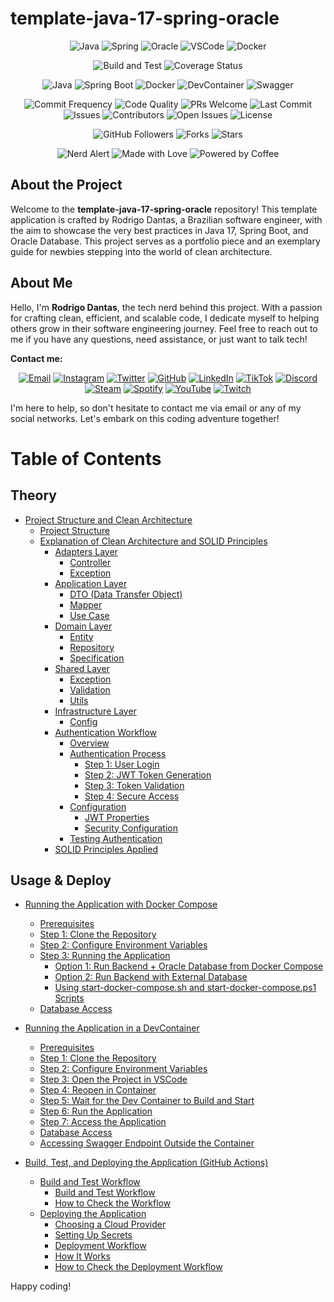 # template-java-17-spring-oracle

<p align="center">

</p>

<p align="center">

</p>

<p align="center">
  <img src="https://img.icons8.com/color/48/000000/java-coffee-cup-logo.png" alt="Java">
  <img src="https://img.icons8.com/color/48/000000/spring-logo.png" alt="Spring">
  <img src="https://img.icons8.com/color/48/000000/oracle-logo.png" alt="Oracle">
  <img src="https://img.icons8.com/color/48/000000/visual-studio-code-2019.png" alt="VSCode">
  <img src="https://img.icons8.com/color/48/000000/docker.png" alt="Docker">
</p>

<p align="center">
  <img src="https://github.com/napalm23zero/template-java-17-spring-oracle/actions/workflows/build-and-test.yml/badge.svg" alt="Build and Test">
  <img src="https://coveralls.io/repos/github/napalm23zero/template-java-17-spring-oracle/badge.svg?branch=main" alt="Coverage Status">
</p>

<p align="center">
  <img src="https://img.shields.io/badge/Java-17-red" alt="Java">
  <img src="https://img.shields.io/badge/Spring%20Boot-2.7.2-brightgreen" alt="Spring Boot">
  <img src="https://img.shields.io/badge/docker-available-blue" alt="Docker">
  <img src="https://img.shields.io/badge/devcontainer-ready-blue" alt="DevContainer">
  <img src="https://img.shields.io/badge/swagger-available-green" alt="Swagger">
</p>

<p align="center">
  <img src="https://img.shields.io/badge/commits-daily-brightgreen.svg" alt="Commit Frequency">
  <img src="https://img.shields.io/badge/code%20quality-A%2B-brightgreen.svg" alt="Code Quality">
  <img src="https://img.shields.io/badge/PRs-welcome-blue.svg" alt="PRs Welcome">
  <img src="https://img.shields.io/github/last-commit/napalm23zero/template-java-17-spring-oracle" alt="Last Commit">
  <img src="https://img.shields.io/github/issues/napalm23zero/template-java-17-spring-oracle" alt="Issues">
  <img src="https://img.shields.io/github/contributors/napalm23zero/template-java-17-spring-oracle" alt="Contributors">
  <img src="https://img.shields.io/github/issues/napalm23zero/template-java-17-spring-oracle" alt="Open Issues">
  <img src="https://img.shields.io/badge/License-MIT-white" alt="License">
</p>

<p align="center">
  <img src="https://img.shields.io/github/followers/napalm23zero?style=social" alt="GitHub Followers">
  <img src="https://img.shields.io/github/forks/napalm23zero/template-java-17-spring-oracle" alt="Forks">
  <img src="https://img.shields.io/github/stars/napalm23zero/template-java-17-spring-oracle" alt="Stars">
</p>

<p align="center">
  <img src="https://img.shields.io/badge/nerd-alert-blue.svg" alt="Nerd Alert">
  <img src="https://img.shields.io/badge/Made%20with-Love-ff69b4" alt="Made with Love">
  <img src="https://img.shields.io/badge/Powered%20by-Coffee-6F4E37" alt="Powered by Coffee">

</p>

## About the Project

Welcome to the **template-java-17-spring-oracle** repository! This template application is crafted by Rodrigo Dantas, a Brazilian software engineer, with the aim to showcase the very best practices in Java 17, Spring Boot, and Oracle Database. This project serves as a portfolio piece and an exemplary guide for newbies stepping into the world of clean architecture.

## About Me

Hello, I'm **Rodrigo Dantas**, the tech nerd behind this project. With a passion for crafting clean, efficient, and scalable code, I dedicate myself to helping others grow in their software engineering journey. Feel free to reach out to me if you have any questions, need assistance, or just want to talk tech!

**Contact me:**

<p align="center">
  <a href="mailto:rodrigo.dantas@hustletech.dev"><img src="https://img.icons8.com/color/48/000000/email.png" alt="Email"></a>
  <a href="https://www.instagram.com/napalm23zero"><img src="https://img.icons8.com/color/48/000000/instagram-new.png" alt="Instagram"></a>
  <a href="https://twitter.com/napalm23zero"><img src="https://img.icons8.com/color/48/000000/twitter.png" alt="Twitter"></a>
  <a href="https://github.com/napalm23zero"><img src="https://img.icons8.com/color/48/000000/github.png" alt="GitHub"></a>
  <a href="https://www.linkedin.com/in/napalm23zero"><img src="https://img.icons8.com/color/48/000000/linkedin.png" alt="LinkedIn"></a>
  <a href="https://www.tiktok.com/@napalm23zero"><img src="https://img.icons8.com/color/48/000000/tiktok.png" alt="TikTok"></a>
  <a href="https://discord.com/users/napalm23zero"><img src="https://img.icons8.com/color/48/000000/discord-logo.png" alt="Discord"></a>
  <a href="https://steamcommunity.com/id/napalm23zero"><img src="https://img.icons8.com/color/48/000000/steam.png" alt="Steam"></a>
  <a href="https://open.spotify.com/user/22shqo6vu5mqvdgwxi66gawta"><img src="https://img.icons8.com/color/48/000000/spotify.png" alt="Spotify"></a>
  <a href="https://www.youtube.com/@napalm23zero"><img src="https://img.icons8.com/color/48/000000/youtube-play.png" alt="YouTube"></a>
  <a href="https://www.twitch.tv/napalm23zero"><img src="https://img.icons8.com/color/48/000000/twitch.png" alt="Twitch"></a>
</p>

I'm here to help, so don't hesitate to contact me via email or any of my social networks. Let's embark on this coding adventure together!


# Table of Contents

## Theory

- [Project Structure and Clean Architecture](docs/THEORY.md#project-structure)
  - [Project Structure](docs/THEORY.md#project-structure-1)
  - [Explanation of Clean Architecture and SOLID Principles](docs/THEORY.md#explanation-of-clean-architecture-and-solid-principles)
    - [Adapters Layer](docs/THEORY.md#adapters-layer)
      - [Controller](docs/THEORY.md#controller)
      - [Exception](docs/THEORY.md#exception)
    - [Application Layer](docs/THEORY.md#application-layer)
      - [DTO (Data Transfer Object)](docs/THEORY.md#dto-data-transfer-object)
      - [Mapper](docs/THEORY.md#mapper)
      - [Use Case](docs/THEORY.md#use-case)
    - [Domain Layer](docs/THEORY.md#domain-layer)
      - [Entity](docs/THEORY.md#entity)
      - [Repository](docs/THEORY.md#repository)
      - [Specification](docs/THEORY.md#specification)
    - [Shared Layer](docs/THEORY.md#shared-layer)
      - [Exception](docs/THEORY.md#exception-1)
      - [Validation](docs/THEORY.md#validation)
      - [Utils](docs/THEORY.md#utils)
    - [Infrastructure Layer](docs/THEORY.md#infrastructure-layer)
      - [Config](docs/THEORY.md#config)
    - [Authentication Workflow](docs/USAGE_AUTH.md)
      - [Overview](docs/USAGE_AUTH.md#overview)
      - [Authentication Process](docs/USAGE_AUTH.md#authentication-process)
        - [Step 1: User Login](docs/USAGE_AUTH.md#step-1-user-login)
        - [Step 2: JWT Token Generation](docs/USAGE_AUTH.md#step-2-jwt-token-generation)
        - [Step 3: Token Validation](docs/USAGE_AUTH.md#step-3-token-validation)
        - [Step 4: Secure Access](docs/USAGE_AUTH.md#step-4-secure-access)
      - [Configuration](docs/USAGE_AUTH.md#configuration)
        - [JWT Properties](docs/USAGE_AUTH.md#jwt-properties)
        - [Security Configuration](docs/USAGE_AUTH.md#security-configuration)
      - [Testing Authentication](docs/USAGE_AUTH.md#testing-authentication)
    - [SOLID Principles Applied](docs/THEORY.md#solid-principles-applied)

## Usage & Deploy

- [Running the Application with Docker Compose](docs/USAGE_DOCKER.md)

  - [Prerequisites](docs/USAGE_DOCKER.md#prerequisites)
  - [Step 1: Clone the Repository](docs/USAGE_DOCKER.md#step-1-clone-the-repository)
  - [Step 2: Configure Environment Variables](docs/USAGE_DOCKER.md#step-2-configure-environment-variables)
  - [Step 3: Running the Application](docs/USAGE_DOCKER.md#step-3-running-the-application)
    - [Option 1: Run Backend + Oracle Database from Docker Compose](docs/USAGE_DOCKER.md#option-1-run-backend--oracle-database-from-docker-compose)
    - [Option 2: Run Backend with External Database](docs/USAGE_DOCKER.md#option-2-run-backend-with-external-database)
    - [Using start-docker-compose.sh and start-docker-compose.ps1 Scripts](docs/USAGE_DOCKER.md#using-start-docker-compose-sh-and-start-docker-compose-ps1-scripts)
  - [Database Access](docs/USAGE_DOCKER.md#database-access)

- [Running the Application in a DevContainer](docs/USAGE_DEVCONTAINER.md)

  - [Prerequisites](docs/USAGE_DEVCONTAINER.md#prerequisites)
  - [Step 1: Clone the Repository](docs/USAGE_DEVCONTAINER.md#step-1-clone-the-repository)
  - [Step 2: Configure Environment Variables](docs/USAGE_DEVCONTAINER.md#step-2-configure-environment-variables)
  - [Step 3: Open the Project in VSCode](docs/USAGE_DEVCONTAINER.md#step-3-open-the-project-in-vscode)
  - [Step 4: Reopen in Container](docs/USAGE_DEVCONTAINER.md#step-4-reopen-in-container)
  - [Step 5: Wait for the Dev Container to Build and Start](docs/USAGE_DEVCONTAINER.md#step-5-wait-for-the-dev-container-to-build-and-start)
  - [Step 6: Run the Application](docs/USAGE_DEVCONTAINER.md#step-6-run-the-application)
  - [Step 7: Access the Application](docs/USAGE_DEVCONTAINER.md#step-7-access-the-application)
  - [Database Access](docs/USAGE_DEVCONTAINER.md#database-access)
  - [Accessing Swagger Endpoint Outside the Container](docs/USAGE_DEVCONTAINER.md#accessing-swagger-endpoint-outside-the-container)

- [Build, Test, and Deploying the Application (GitHub Actions)](docs/USAGE_DEPLOY.md)
  - [Build and Test Workflow](docs/USAGE_DEPLOY.md#build-and-test-workflow)
    - [Build and Test Workflow](docs/USAGE_DEPLOY.md#build-and-test-workflow)
    - [How to Check the Workflow](docs/USAGE_DEPLOY.md#how-to-check-the-workflow)
  - [Deploying the Application](docs/USAGE_DEPLOY.md#deploying-the-application)
    - [Choosing a Cloud Provider](docs/USAGE_DEPLOY.md#choosing-a-cloud-provider)
    - [Setting Up Secrets](docs/USAGE_DEPLOY.md#setting-up-secrets)
    - [Deployment Workflow](docs/USAGE_DEPLOY.md#deployment-workflow)
    - [How It Works](docs/USAGE_DEPLOY.md#how-it-works)
    - [How to Check the Deployment Workflow](docs/USAGE_DEPLOY.md#how-to-check-the-deployment-workflow)


Happy coding!
